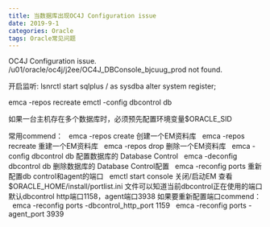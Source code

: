 ```yaml
---
title: 当数据库出现OC4J Configuration issue
date: 2019-9-1
categories: Oracle
tags: Oracle常见问题
---
```



OC4J Configuration issue. /u01/oracle/oc4j/j2ee/OC4J_DBConsole_bjcuug_prod not found. 

开启监听:
lsnrctl start
sqlplus / as sysdba
alter system register;

emca -repos recreate
emctl -config dbcontrol db

如果一台主机存在多个数据库时，必须预先配置环境变量$ORACLE_SID

常用commend：
  emca -repos create            创建一个EM资料库
  emca -repos recreate          重建一个EM资料库
  emca -repos drop              删除一个EM资料库
  emca -config dbcontrol db     配置数据库的 Database Control
  emca -deconfig dbcontrol db   删除数据库的 Database Control配置
  emca -reconfig ports          重新配置db control和agent的端口
  emctl start console           关闭/启动EM
查看$ORACLE_HOME/install/portlist.ini 文件可以知道当前dbcontrol正在使用的端口
默认dbcontrol http端口1158，agent端口3938
如果要重新配置端口commend：
  emca -reconfig ports -dbcontrol_http_port 1159
  emca -reconfig ports -agent_port 3939